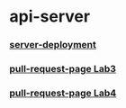 # api-server


### [server-deployment](https://basic-api-server-0im4.onrender.com/)

### [pull-request-page Lab3](https://github.com/Mohammad-Aljamal/api-server/pull/6)


### [pull-request-page Lab4](https://github.com/Mohammad-Aljamal/api-server/pull/6)

